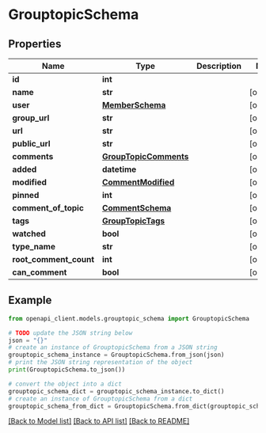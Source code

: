 # GrouptopicSchema


## Properties

Name | Type | Description | Notes
------------ | ------------- | ------------- | -------------
**id** | **int** |  | 
**name** | **str** |  | [optional] 
**user** | [**MemberSchema**](MemberSchema.md) |  | [optional] 
**group_url** | **str** |  | [optional] 
**url** | **str** |  | [optional] 
**public_url** | **str** |  | [optional] 
**comments** | [**GroupTopicComments**](GroupTopicComments.md) |  | [optional] 
**added** | **datetime** |  | [optional] 
**modified** | [**CommentModified**](CommentModified.md) |  | [optional] 
**pinned** | **int** |  | [optional] 
**comment_of_topic** | [**CommentSchema**](CommentSchema.md) |  | [optional] 
**tags** | [**GroupTopicTags**](GroupTopicTags.md) |  | [optional] 
**watched** | **bool** |  | [optional] 
**type_name** | **str** |  | [optional] 
**root_comment_count** | **int** |  | [optional] 
**can_comment** | **bool** |  | [optional] 

## Example

```python
from openapi_client.models.grouptopic_schema import GrouptopicSchema

# TODO update the JSON string below
json = "{}"
# create an instance of GrouptopicSchema from a JSON string
grouptopic_schema_instance = GrouptopicSchema.from_json(json)
# print the JSON string representation of the object
print(GrouptopicSchema.to_json())

# convert the object into a dict
grouptopic_schema_dict = grouptopic_schema_instance.to_dict()
# create an instance of GrouptopicSchema from a dict
grouptopic_schema_from_dict = GrouptopicSchema.from_dict(grouptopic_schema_dict)
```
[[Back to Model list]](../README.md#documentation-for-models) [[Back to API list]](../README.md#documentation-for-api-endpoints) [[Back to README]](../README.md)


